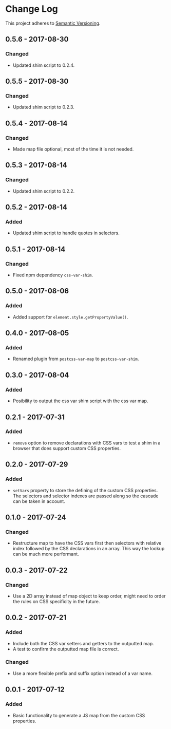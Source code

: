 # Change Log
This project adheres to [Semantic Versioning](http://semver.org/).

## 0.5.6 - 2017-08-30
### Changed
- Updated shim script to 0.2.4.

## 0.5.5 - 2017-08-30
### Changed
- Updated shim script to 0.2.3.

## 0.5.4 - 2017-08-14
### Changed
- Made map file optional, most of the time it is not needed.

## 0.5.3 - 2017-08-14
### Changed
- Updated shim script to 0.2.2.

## 0.5.2 - 2017-08-14
### Added
- Updated shim script to handle quotes in selectors.

## 0.5.1 - 2017-08-14
### Changed
- Fixed npm dependency `css-var-shim`.

## 0.5.0 - 2017-08-06
### Added
- Added support for `element.style.getPropertyValue()`.

## 0.4.0 - 2017-08-05
### Added
- Renamed plugin from `postcss-var-map` to `postcss-var-shim`.

## 0.3.0 - 2017-08-04
### Added
- Posibility to output the css var shim script with the css var map.

## 0.2.1 - 2017-07-31
### Added
- `remove` option to remove declarations with CSS vars to test a shim in a browser that does support custom CSS properties.

## 0.2.0 - 2017-07-29
### Added
- `setVars` property to store the defining of the custom CSS properties.
The selectors and selector indexes are passed along so the cascade can be taken in account.

## 0.1.0 - 2017-07-24
### Changed
- Restructure map to have the CSS vars first then selectors with relative index followed by the CSS declarations in an array. This way the lookup can be much more performant.

## 0.0.3 - 2017-07-22
### Changed
- Use a 2D array instead of map object to keep order, might need to order the rules on CSS specificity in the future.

## 0.0.2 - 2017-07-21
### Added
- Include both the CSS var setters and getters to the outputted map.
- A test to confirm the outputted map file is correct.

### Changed
- Use a more flexible prefix and suffix option instead of a var name.

## 0.0.1 - 2017-07-12
### Added
- Basic functionality to generate a JS map from the custom CSS properties.
